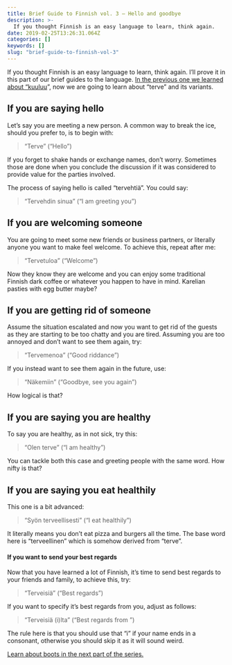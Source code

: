```yaml
---
title: Brief Guide to Finnish vol. 3 — Hello and goodbye
description: >-
  If you thought Finnish is an easy language to learn, think again.
date: 2019-02-25T13:26:31.064Z
categories: []
keywords: []
slug: "brief-guide-to-finnish-vol-3"
---
```


If you thought Finnish is an easy language to learn, think again. I’ll prove it in this part of our brief guides to the language. [In the previous one we learned about “kuuluu](/blog/brief-guide-to-finnish-vol-2/)”, now we are going to learn about “terve” and its variants.

## If you are saying hello

Let’s say you are meeting a new person. A common way to break the ice, should you prefer to, is to begin with:

> “Terve” (“Hello”)

If you forget to shake hands or exchange names, don’t worry. Sometimes those are done when you conclude the discussion if it was considered to provide value for the parties involved.

The process of saying hello is called “tervehtiä”. You could say:

> “Tervehdin sinua” (“I am greeting you”)

## If you are welcoming someone

You are going to meet some new friends or business partners, or literally anyone you want to make feel welcome. To achieve this, repeat after me:

> “Tervetuloa” (“Welcome”)

Now they know they are welcome and you can enjoy some traditional Finnish dark coffee or whatever you happen to have in mind. Karelian pasties with egg butter maybe?

## If you are getting rid of someone

Assume the situation escalated and now you want to get rid of the guests as they are starting to be too chatty and you are tired. Assuming you are too annoyed and don’t want to see them again, try:

> “Tervemenoa” (“Good riddance”)

If you instead want to see them again in the future, use:

> “Näkemiin” (“Goodbye, see you again”)

How logical is that?

## If you are saying you are healthy

To say you are healthy, as in not sick, try this:

> “Olen terve” (“I am healthy”)

You can tackle both this case and greeting people with the same word. How nifty is that?

## If you are saying you eat healthily

This one is a bit advanced:

> “Syön terveellisesti” (“I eat healthily”)

It literally means you don’t eat pizza and burgers all the time. The base word here is “terveellinen” which is somehow derived from “terve”.

#### If you want to send your best regards

Now that you have learned a lot of Finnish, it’s time to send best regards to your friends and family, to achieve this, try:

> “Terveisiä” (“Best regards”)

If you want to specify it’s best regards from you, adjust as follows:

> “Terveisiä <your name>(i)lta” (“Best regards from <your name>”)

The rule here is that you should use that “i” if your name ends in a consonant, otherwise you should skip it as it will sound weird.

[Learn about boots in the next part of the series.](/blog/brief-guide-to-finnish-vol-4)
